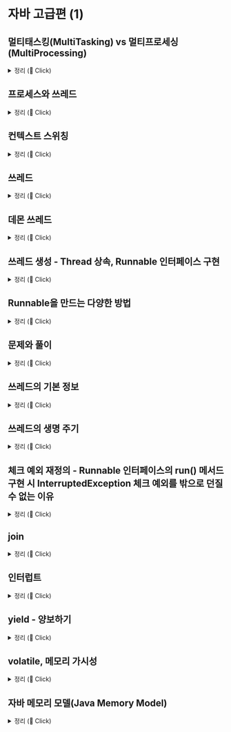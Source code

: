 # 자바 고급편 (1)

## 멀티태스킹(MultiTasking) vs 멀티프로세싱(MultiProcessing)

<details>
   <summary> 정리 (📖 Click)</summary>
<br />

* 멀티태스킹
  * 운영체제 소프트웨어의 관점
  * 단일 CPU가 여러 작업을 동시에 수행하는 것처럼 보이게 하는 것
  * 소프트웨어 기반으로 CPU 시간을 분할하여 각 작업에 할당한다.

* 멀티프로세싱
  * 하드웨어 장비의 관점 
  * 여러 CPU를 사용하여 동시에 여러 작업을 수행하는 것

-----------------------
</details>

## 프로세스와 쓰레드

<details>
   <summary> 정리 (📖 Click)</summary>
<br />

* 프로세스
  * 실행 중인 프로그램
  * 각 프로세스는 독립적인 메모리 공간을 보유하며 운영체제에서 별도의 작업 단위로 분리해서 관리된다.
  * 각 프로세스는 별도의 메모리 공간을 가지기 때문에 서로 간섭하지 않는다.
  * 프로세스는 서로 격리되어 관리되기 때문에 하나의 프로세스가 충돌해도 다른 프로세스에는 영향을 미치지 않는다.
  * 특정 프로세스에 심각한 문제가 발생하면 해당 프로세스만 종료되고 다른 프로세스에 영향을 주지 않는다.

![img.png](img.png)

* 프로세스 구성
  * 코드 : 실행할 프로그램의 코드가 저장되는 부분
  * 힙 : 동적으로 할당되는 메모리 영역
  * 스택 : 메서드 호출 시 생성되는 지역 변수와 반환 주소가 저장되는 영역
  * 데이터 : 전역 변수 및 정적 변수가 저장되는 부분

* 쓰레드
  * 프로세스는 하나 이상의 쓰레드를 반드시 포함한다.
  * 모든 쓰레드는 프로세스 내의 코드, 데이터, 힙을 공유한다.
  * 각 쓰레드는 개별 스택을 가지고 있다.

* 단일 쓰레드 vs 멀티 쓰레드
  * 단일 쓰레드 : 한 프로세스 내에 하나의 쓰레드만 존재
  * 멀티 쓰레드 : 한 프로세스 내에 여러 쓰레드가 존재

-----------------------
</details>

## 컨텍스트 스위칭

<details>
   <summary> 정리 (📖 Click)</summary>
<br />

* 현재 작업하는 문맥을 변경하는 것
  * 예를 들어, 쓰레드 A와 쓰레드 B가 있다고 가정하자.
  * 쓰레드 A를 잠시 멈추고 쓰레드 B를 실행하고자 할 때, 쓰레드 B의 작업이 끝나고 쓰레드 A로 그냥 돌아갈 수 없다.
  * CPU에서 쓰레드를 실행하는데, 쓰레드 A의 코드가 어디까지 수행되었는지 위치를 찾아야 한다.
  * 또한 쓰레드 A에서 계산하던 변수들의 값을 다시 CPU로 불러들여야 한다.
  * 이런 과정을 컨텍스트 스위칭이라고 한다.

* 컨텍스트 스위칭 시 걸리는 시간은 아주 짧으나 쓰레드가 매우 많아지게 된다면 이 비용이 커질 수 있다.
<p>

* CPU 바운드 작업 vs I/O 바운드 작업
  * CPU 바운드 작업
    * CPU의 연산 능력을 많이 요구하는 작업
    * 이러한 작업은 주로 계산, 데이터 처리, 알고리즘 실행 등 CPU 처리 속도가 작업 완료 시간을 결정하는 경우
  * I/O 바운드 작업
    * 디스크, 네트워크, 파일 시스템 등과 같은 입출력(I/O) 작업을 많이 요구하는 작업
    * 이런 작업은 I/O 작업이 완료될 때까지 대기 시간이 많이 발생하며, CPU는 상대적으로 유휴 상태에 있는 경우가 많다.
    * 데이터베이스 쿼리 처리, 파일 읽기/쓰기, 네트워크 통신, 사용자 입력 처리

-----------------------
</details>

## 쓰레드

<details>
   <summary> 정리 (📖 Click)</summary>
<br />

* 쓰레드 간 실행 순서는 보장되지 않는다.
* `start()` vs `run()`

![img_1.png](img_1.png)

* **실행 결과를 보면 새로 생성한 쓰레드가 `run()`을 실행하는 것이 아니라 `main` 쓰레드가 `run()`을 실행하는 것을 볼 수 있다.**
* 자바를 처음 실행하면 `main` 쓰레드가 `main()` 메서드를 호출하면서 시작한다.
* `main` 쓰레드가 HelloThread에 있는 `run()`이라는 메서드를 호출한다.
* `main` 쓰레드가 `run()` 메서드를 실행했기 때문에 `main` 쓰레드가 사용하는 스택 위에 `run()` 스택 프레임이 올라간다.
* 결론 : `start()` 메서드를 호출해야지 `run()` 메서드를 호출하면 안 된다.

-----------------------
</details>

## 데몬 쓰레드

<details>
   <summary> 정리 (📖 Click)</summary>
<br />

* 백그라운드에서 보조적인 작업을 수행하는 쓰레드
* 모든 사용자 쓰레드가 종료되면 데몬 쓰레드는 자동으로 종료된다.
* JVM은 데몬 쓰레드의 실행 완료를 기다리지 않고 종료된다. 데몬 쓰레드가 아닌 모든 쓰레드가 종료되면 자바 프로그램도 종료된다.

```java
package thread;

public class DaemonThreadMain {
	public static void main(String[] args) {
		System.out.println(Thread.currentThread().getName() + ": Main 쓰레드 실행");

		DaemonThread daemonThread = new DaemonThread();
		daemonThread.setDaemon(true);	// 데몬 쓰레드 여부
		daemonThread.start();

		System.out.println(Thread.currentThread().getName() + ": Main 쓰레드 종료");
	}

	static class DaemonThread extends Thread {

		@Override
		public void run() {
			System.out.println(Thread.currentThread().getName() + ": 데몬 쓰레드 실행");
			try {
				Thread.sleep(10000);
			} catch (InterruptedException e) {
				throw new RuntimeException(e);
			}
			System.out.println(Thread.currentThread().getName() + ": 데몬 쓰레드 종료");
		}
	}
}
```

* 위와 같이 `setDaemon()`를 `true`로 지정하여 데몬 쓰레드로 만들면 Main 쓰레드가 데몬 쓰레드를 기다리지 않는다.
* 하지만 `false`로 지정하면 데몬 쓰레드가 아닌 사용자 쓰레드가 되므로 Main 쓰레드는 모든 쓰레드가 끝날 때까지 기다리게 된다.

-----------------------
</details>

## 쓰레드 생성 - Thread 상속, Runnable 인터페이스 구현

<details>
   <summary> 정리 (📖 Click)</summary>
<br />

* 쓰레드를 사용하는 방법으로는 두 가지 방법이 있다.
  * Thread 클래스를 상속받기
  * Runnable 인터페이스를 구현하기
* 위와 같은 두 가지 방법이 존재하지만 쓰레드를 생성할 때는 Thread 클래스를 상속하는 방법보다 Runnable 인터페이스를 구현하는 방식이 더 나은 선택이다.

<p>

* Thread 클래스 상속 방식
  * 장점
    * 간단한 구현 : Thread 클래스를 상속받아 `run()` 메서드만 재정의하면 된다.
  * 단점
    * 상속의 제한 : 자바는 단일 상속만을 허용(다이아몬드 문제 때문에)하므로 이미 다른 클래스를 상속받고 있는 경우 Thread 클래스를 상속받기 어렵다.
    * 유연성 부족 : 인터페이스를 사용하는 방법에 비해 유연성이 떨어진다.

* Runnable 인터페이스 구현 방식
  * 장점
    * 상속의 자유로움 : Runnable 인터페이스 방식은 다른 클래스를 상속받아도 문제없이 구현할 수 있다.
    * 코드의 분리 : 쓰레드와 실행할 작업을 분리하여 코드 가독성을 높일 수 있다.
    * 여러 쓰레드가 동일한 Runnable 객체를 공유할 수 있어 자원 관리를 효율적으로 할 수 있다.
  * 단점
    * 코드가 약간 복잡해질 수 있다. Runnable 객체를 생성하고 Thread에 전달해야 한다.

```java
package thread;

public class HelloRunnableMain {
	public static void main(String[] args) {
		System.out.println(Thread.currentThread().getName() + ": start");

		HelloRunnable hello = new HelloRunnable();  // Runnable 객체 생성
		Thread thread = new Thread(hello);          // Thread에 전달
		thread.start();

		System.out.println(Thread.currentThread().getName() + ": end");
	}
}
```

-----------------------
</details>

##  Runnable을 만드는 다양한 방법

<details>
   <summary> 정리 (📖 Click)</summary>
<br />

* 정적 중첩 클래스

```java
static class InnerRunnable implements Runnable {
    @Override
    public void run() {
       log("run()");
    }
}
```

* 익명 클래스

```java
Runnable runnable = new Runnable() {
    @Override
    public void run() {
        log("run()");
    }
};
```

* 람다식 형태

```java
Runnable runnable = () -> log("run()");
```

-----------------------
</details>

## 문제와 풀이

<details>
   <summary> 정리 (📖 Click)</summary>
<br />

#### 1. Thread 클래스를 상속받은 CounterThread 쓰레드 클래스를 만들고 1부터 5까지 숫자를 1초 간격으로 출력해야 한다.

```java
package thread.qa;

import static util.Logger.log;

public class Question01 {
    public static void main(String[] args) {
        CounterThread thread = new CounterThread();
        thread.start();
    }

    static class CounterThread extends Thread {

        @Override
        public void run() {
            for (int i = 1; i <= 5; i++) {
                log("value: " + i);
                try {
                  Thread.sleep(1000);
                } catch (InterruptedException e) {
                    throw new RuntimeException(e);
                }
            }
        }
    }
}
```
#### 2. CounterRunnable 이름의 클래스를 만들자. 이 클래스는 Runnable 인터페이스를 구현해야 한다. 기능은 위의 문제와 동일하다.

```java
package thread.qa;

import static util.Logger.log;

public class Question02 {
    public static void main(String[] args) {
        CounterRunnable runnable = new CounterRunnable();
        Thread thread = new Thread(runnable);
        thread.start();
    }
  
    static class CounterRunnable implements Runnable {
  
        @Override
        public void run() {
            for (int i = 1; i <= 5; i++) {
                log("value: " + i);
                try {
                  Thread.sleep(1000);
                } catch (InterruptedException e) {
                  throw new RuntimeException(e);
                }
            }
        }
    }
}
```
#### 3. 익명 클래스를 사용해 구현

```java
package thread.qa;

import static util.Logger.log;

public class Question03 {
    public static void main(String[] args) {
        Runnable runnable = new Runnable() {
    
            @Override
            public void run() {
                for (int i = 1; i <= 5; i++) {
                    log("value: " + i);
                    try {
                        Thread.sleep(1000);
                    } catch (InterruptedException e) {
                        throw new RuntimeException(e);
                    }
                }
            }
        };
		
        Thread thread = new Thread(runnable);
        thread.start();
    }
}
```

-----------------------
</details>

## 쓰레드의 기본 정보

<details>
   <summary> 정리 (📖 Click)</summary>
<br />

* 쓰레드 생성
* 쓰레드 객체 정보
* 쓰레드 ID
* 쓰레드 이름
* 쓰레드 우선순위
* 쓰레드 상태

```java
import static util.Logger.log;

public class ThreadInfoMain {
	public static void main(String[] args) {
		Thread thread = Thread.currentThread();
		log("mainThread : " + thread);
		log("mainThread.threadId() : " + thread.threadId());
		log("mainThread.getName() : " + thread.getName());
		log("mainThread.getPriority() : " + thread.getPriority());
		log("mainThread.getThreadGroup() : " + thread.getThreadGroup());
		log("mainThread.getState() : " + thread.getState());
	}
}
```

-----------------------
</details>

## 쓰레드의 생명 주기

<details>
   <summary> 정리 (📖 Click)</summary>
<br />

![img_2.png](img_2.png)

* 쓰레드의 상태
  * New(새로운 상태) : 쓰레드가 생성되었으나 아직 시작되지는 않은 상태
  * Runnable(실행 가능 상태) : 쓰레드가 실행 중이거나 실행될 준비가 된 상태
  * 일시 중지 상태들(Suspended State)
    * Blocked(차단 상태) : 쓰레드가 동기화 락을 기다리는 상태
    * Waiting(대기 상태) : 쓰레드가 무기한으로 다른 쓰레드의 작업을 기다리는 상태
    * Timed Waiting(시간 제한 대기 상태) : 쓰레드가 일정 시간 동안 다른 쓰레드의 작업을 기다리는 상태
  * Terminated(종료 상태) : 쓰레드의 실행이 완료된 상태

<p>

* New(새로운 상태)
  * 쓰레드가 생성되고 아직 시작되지는 않은 상태
  * Thread 객체가 생성되었으나 `start()` 메서드는 아직 호출되지 않은 상태

* Runnable(실행 가능한 상태)
  * 쓰레드가 실행될 준비가 된 상태
  * `start()` 메서드를 호출하면 이 상태로 진입한다.
  * Runnable 상태에 있는 모든 쓰레드가 동시에 실행되는 것은 아니다.
  * 운영체제 스케줄러가 각 쓰레드에 CPU 시간을 할당하여 실행하기 때문에, Runnable 상태에 있는 쓰레드는 스케줄러의 실행 대기열에 포함되어 있다가 차례로 CPU에서 실행된다.
  * 참고로 운영체제 스케줄러의 실행 대기열에 있든, CPU에서 실제 실행되고 있든 모두 Runnable 상태이다. 자바에서 둘을 구분할 수 없다.

* Blocked(차단 상태)
  * 쓰레드가 다른 쓰레드에 의해 동기화 락을 얻기 위해 기다리는 상태이다.

* Waiting(대기 상태)
  * 쓰레드가 다른 쓰레드의 작업이 완료되기를 무기한 기다리는 상태이다.
  * 쓰레드는 다른 쓰레드가 `notify()` 또는 `notifyAll()` 메서드를 호출하거나 `join()`이 완료될 때까지 기다린다.

* Timed Waiting(시간 제한 대기 상태)
  * 쓰레드가 특정 시간 동안 다른 쓰레드의 작업이 완료되기를 기다리는 상태이다.
  * 주어진 시간이 경과하거나 다른 쓰레드가 해당 쓰레드를 깨우면 벗어날 수 있다.

* Terminated(종료 상태)
  * 쓰레드 실행이 완료된 상태이다.
  * 쓰레드가 정상적으로 종료되거나 예외가 발생한 경우 이 상태로 진입한다.
  * 쓰레드는 한 번 종료가 되면 다시 시작할 수 없다.

* 쓰레드의 생명주기가 어떻게 작동하는지 꼼꼼히 짚고 넘어가자.

```java
import static util.Logger.log;

public class ThreadStateMain {
	public static void main(String[] args) throws InterruptedException {
		Thread thread = new Thread(new MyRunnable(), "myThread");
		log("myThread.state1 = " + thread.getState()); // NEW
		log("myThread.start()");
		thread.start();
		Thread.sleep(1000);
		log("myThread.state3 = " + thread.getState()); // TIMED_WAITING
		Thread.sleep(4000);
		log("myThread.state5 = " + thread.getState()); // TERMINATED
		log("end");
	}

	static class MyRunnable implements Runnable {

		@Override
		public void run() {
			try {
				log("start");
				log("myThread.state2 = " + Thread.currentThread().getState()); // RUNNABLE
				log("sleep() start");
				// 자고 있는 자기 자신을 찍기 위해선 다른 쓰레드가 필요하다.
				Thread.sleep(3000);
				log("sleep() end");
				log("myThread.state4 = " + Thread.currentThread().getState()); // RUNNABLE
				log("end");
			} catch (InterruptedException e) {
				throw new RuntimeException(e);
			}
		}
	}
}
```

-----------------------
</details>

## 체크 예외 재정의 - Runnable 인터페이스의 run() 메서드 구현 시  InterruptedException 체크 예외를 밖으로 던질 수 없는 이유

<details>
   <summary> 정리 (📖 Click)</summary>
<br />

* Runnable 인터페이스 원형

```java
@FunctionalInterface
public interface Runnable {
    /**
     * Runs this operation.
     */
    void run();
}
```

* 자바에서 메서드 재정의할 때 예외와 관련된 규칙이 존재한다.
  * 체크 예외
    * 부모 메서드가 체크 예외를 던지지 않는 경우 재정의된 자식 메서드 역시 체크 예외를 던질 수 없다.
    * 자식 메서드는 부모 메서드가 던지는 체크 예외의 하위 타입만 던질 수 있다.
    * 위 말인즉슨, 결국 인터페이스를 구현하는 구현 클래스의 경우 인터페이스 자체에서 체크 예외를 던지지 않기 때문에 구현 클래스에서 체크 예외를 던질 수 없다는 것이다.
  * 언체크 예외
    * 예외 처리를 강제하지 않기 때문에 상관없이 던질 수 있다.


-----------------------
</details>

## join

<details>
   <summary> 정리 (📖 Click)</summary>
<br />

* waiting(대기 상태)
  * 쓰레드가 다른 쓰레드의 작업이 완료되기까지 무기한 기다리는 상태

```java
package util;

import static util.Logger.log;
import static util.ThreadUtils.sleep;

public class JoinMainV1 {
	public static void main(String[] args) throws InterruptedException {
		log("start");

		SumTask task1 = new SumTask(1, 50);
		SumTask task2 = new SumTask(51, 100);
		Thread thread1 = new Thread(task1, "thread1");
		Thread thread2 = new Thread(task2, "thread2");

		thread1.start();
		thread2.start();

		log("join() - main 쓰레드가 thread1, thread2 쓰레드가 종료될 때까지 대기");
		thread1.join();
		thread2.join();
		log("main 쓰레드 대기 완료");

		log("thread1.result = " + task1.result);
		log("thread2.result = " + task2.result);
		int sumAll = task1.result + task2.result;
		log("sumAll = " + sumAll);
		log("end");
	}


	static class SumTask implements Runnable {

		int startValue;
		int endValue;
		int result = 0;

		public SumTask(int startValue, int endValue) {
			this.startValue = startValue;
			this.endValue = endValue;
		}

		@Override
		public void run() {
			log("작업 시작");
			sleep(5000);	// 5초 소요(연산 소요 시간)
			int sum = 0;
			for (int i = startValue; i <= endValue; i++) {
				sum += i;
			}
			result = sum;
			log("작업 완료");
		}
	}
}
```

#### `join()` 핵심 코드

```java
thread1.join();
thread2.join();
```

* `main` 쓰레드에서 위의 코드를 실행하게 되면 `thread1`, `thread2` 쓰레드가 종료될 때까지 기다린다.
* 결과적으로 다른 쓰레드의 작업이 끝날 때까지 무한히 대기하는 상태가 되므로 쓰레드의 생명주기에서 Waiting(대기 상태)에 해당한다.
* `join()`을 호출하는 쓰레드는 대상 쓰레드가 Terminated(종료 상태)가 될 때까지 대기한다.
* 대상 쓰레드가 Terminated가 되면 호출 쓰레드는 Runnable 상태가 되면서 다음 코드를 수행한다.
* 하지만 이 `join()` 방식의 단점은 다른 쓰레드가 완료될 때까지 무한히 대기해야 한다는 점이다.
* 다른 쓰레드의 작업을 일정 시간 동안만 기다리고 싶다면 `join()` 파라미터에 특정 시간을 지정해주면 된다.

#### `join(ms)` 핵심 코드

```java
thread1.join(5000);
thread2.join(5000);
```

-----------------------
</details>

## 인터럽트

<details>
   <summary> 정리 (📖 Click)</summary>
<br />

* 특정 쓰레드 인스턴스에 `interrupted()` 메서드를 호출하면 해당 쓰레드에 인터럽트가 발생한다.
* 인터럽트가 발생하면 해당 쓰레드에 InterruptedException 예외가 발생한다. 
  * 이 때, 인터럽트를 받은 쓰레드는 대기 상태에서 깨어나 Runnable 상태가 된다.
  * 이 때, InterruptedException 예외가 발생하고 catch 부분에서 예외를 잡는다.

```java
package interrupt;

import static util.Logger.log;
import static util.ThreadUtils.sleep;

public class ThreadStopMain {
	public static void main(String[] args) {
		MyTask myTask = new MyTask();
		Thread thread = new Thread(myTask, "work");
		thread.start();
		
		sleep(4000);
		log("작업 중단 지시");
		thread.interrupt();
		log("work 쓰레드 인터럽트 상태1 : " + thread.isInterrupted());
	}

	static class MyTask implements Runnable {

		@Override
		public void run() {
			try {
				while (true) {
					log("작업 중");
					Thread.sleep(3000);
				}
			} catch (InterruptedException e) {
				log("work 쓰레드 인터럽트 상태2 : " + Thread.currentThread().isInterrupted());
				log("interrupt message : " + e.getMessage());
				log("state : " + Thread.currentThread().getState());
			}
			log("자원 정리");
			log("작업 종료");
		}
	}
}
```

![img_3.png](img_3.png)

* main 쓰레드에서 work 쓰레드에 인터럽트를 건다.
  * 이 때, work 쓰레드의 인터럽트 상태는 true가 된다.
  * `isInterrupted()` 메서드는 인터럽트 상태만을 체크하지 인터럽트의 상태를 변경하진 않는다.
  * InterruptedException 예외가 발생하면 catch 부분에서 예외를 잡게 되고 결국 work 쓰레드의 인터럽트 상태는 false가 된다.
* 자바에서 인터럽트가 한 번 발생하면 쓰레드 인터럽트 상태를 다시 정상(false가 정상)으로 돌리는 것은 이런 이유 때문이다.
* 쓰레드의 인터럽트 상태를 정상으로 돌리지 않게 되면 이후에도 계속 인터럽트가 발생할 수 밖에 없다.
* `interrupted()`
  * 위 메서드는 쓰레드가 인터럽트 상태라면 true를 반환하고 해당 쓰레드의 인터럽트 상태를 false로 변경한다.
  * 쓰레드가 인터럽트 상태가 아니라면 false를 반환하고 해당 쓰레드의 인터럽트 상태를 변경하지 않는다.

```java
package interrupt;

import static util.Logger.log;
import static util.ThreadUtils.sleep;

public class ThreadStopMain {
	public static void main(String[] args) {
		MyTask myTask = new MyTask();
		Thread thread = new Thread(myTask, "work");
		thread.start();
		
		sleep(1000);
		log("작업 중단 지시");
		thread.interrupt();
		log("work 쓰레드 인터럽트 상태1 : " + thread.isInterrupted());
	}

	static class MyTask implements Runnable {

		@Override
		public void run() {
			// 인터럽트 상태를 변경
			while (!Thread.interrupted()) {
				log("작업 중");
			}
			log("work 쓰레드 인터럽트 상태2 : " + Thread.currentThread().isInterrupted());
			log("자원 정리");
			log("작업 종료");
		}
	}
}
```

-----------------------
</details>

## yield - 양보하기

<details>
   <summary> 정리 (📖 Click)</summary>
<br />

```java
package interrupt;

public class YieldMain {

	static final int THREAD_COUNT = 1000;

	public static void main(String[] args) {
		for (int i = 0; i < THREAD_COUNT; i++) {
			Thread thread = new Thread(new MyRunnable());
			thread.start();
		}
	}

	static class MyRunnable implements Runnable {

		@Override
		public void run() {
			for (int i = 0; i < 10; i++) {
				System.out.println(Thread.currentThread().getName() + " - " + i);
				Thread.yield();
			}
		}
	}
}
```

* `Thread.yield()` : 현재 실행 중인 쓰레드가 자발적으로 CPU를 양보하여 다른 쓰레드가 실행될 수 있도록 한다.
* `yield()` 메서드를 호출한 쓰레드는 Runnable 상태를 유지하면서 CPU를 양보한다. 
* `sleep()` 메서드의 경우 양보할 필요가 없는 상황에서도 양보를 하지만 `yield()`의 경우 양보할 쓰레드가 없다면 본인 쓰레드가 계속 실행될 수 있다.

-----------------------
</details>

## volatile, 메모리 가시성

<details>
   <summary> 정리 (📖 Click)</summary>
<br />

* 실제 메모리의 접근 방식
  * 우리가 생각했던 메모리의 접근 방식은 각각의 쓰레드가 메인 메모리에 직접 접근하는 것으로 생각하지만 실제로는 그렇지 않다.
  * CPU와 메모리 사이에서 속도 차이를 완화하기 위해 캐시를 두고 사용한다.
  * 각 쓰레드가 `runflag` 변수의 값을 사용하면 CPU는 이 값을 효율적으로 처리하기 위해 메인 메모리로부터 `runflag` 값을 각 쓰레드의 캐시 메모리에 불러온다.
  * 그리고 이후에는 캐시 메모리에 있는 `runflag` 값을 사용하게 된다.

![img_4.png](img_4.png)

* 쓰레드의 실행 흐름과 하드웨어 관점에서의 로직

![img_5.png](img_5.png)

* 그렇다면 캐시 메모리에 `runflag` 값을 불러온다고 했는데 이 값이 반영되는 시점이 언제인지 알 수 있는지에 대한 질문을 던진다면 그 질문에 대한 답은 알 수 없다.
* 이 부분은 CPU 설계 방식과 실행 환경에 따라 달라지기 때문이다.

#### 메모리 가시성(Memory Visibility)

* 멀티쓰레드 환경에서 한 쓰레드가 변경한 값이 다른 쓰레드에서 언제 보이는가에 대한 문제를 메모리 가시성이라 한다.
* 이름 그대로 메모리에 변경한 값이 보이는지 안보이는지에 대한 문제이다.
* 이에 대한 해결책으로 성능은 포기하더라도 값을 읽을 때 모두 메인 메모리에 직접 접근할 수 있도록 하는 `volatile` 키워드를 사용한다.


```java
import static util.Logger.log;
import static util.ThreadUtils.sleep;

public class VolatileCountMain {
	public static void main(String[] args) {
		MyTask myTask = new MyTask();
		Thread thread = new Thread(myTask);
		thread.start();

		sleep(100);

		myTask.flag = false;
		log("flag = " + myTask.flag + ", count = " + myTask.count + " in main");
	}

	static class MyTask implements Runnable {

		boolean flag = true;
		long count;

		@Override
		public void run() {
			while (flag) {
				count++;
				if (count % 10000000 == 0) {
					log("flag = " + flag + ", count = " + count);
				}
			}
			log("flag = " + flag + ", count = " + count + " 종료");
		}
	}
}
```

실행 결과

```text
16:20:07.067 [ Thread-0] flag = true, count = 10000000
16:20:07.088 [     main] flag = false, count = 11169195 in main
16:20:07.112 [ Thread-0] flag = true, count = 20000000
16:20:07.114 [ Thread-0] flag = false, count = 20000000 종료
```

* 실행 결과를 보게 되면 메인 쓰레드에서 MyTask 쓰레드를 실행시킨다. 그 다음 메인 쓰레드를 0.1초 동안 잠을 자게 된다.
* 이 때, 실행 결과를 보게 되면 메인 쓰레드에서의 종료 시점 결과와 MyTask 쓰레드에서의 종료 시점 결과가 다르다.
* 이 결과가 달라지는 이유가 바로 메모리 가시성 때문이다.
* 결국 이 결과가 달라지는 상황에서 메모리 가시성 문제를 해결하려면 `volatile` 키워드를 사용해야 한다.
* 하지만 이 `volatile` 키워드가 항상 답이 되는 것은 아니다. 캐시 메모리를 통한 접근이 아닌 메인 메모리에 직접 접근하는 것이기 때문에 성능을 포기하고 가는 것이므로 정말 필요한 경우에만 사용해야 하는 것이 좋다.

-----------------------
</details>

## 자바 메모리 모델(Java Memory Model)

<details>
   <summary> 정리 (📖 Click)</summary>
<br />

* 메모리 가시성(Memory Visibility)
  * 멀티쓰레드 환경에서 한 쓰레드가 변경한 값이 다른 쓰레드에서 언제 보이는지에 대한 것을 메모리 가시성일고 한다.
  * 이름 그대로 메모리에 변경한 값이 보이는가 보이지 않는가의 문제이다.

* Java Memory Model
  * JMM은 자바 프로그램이 어떻게 메모리에 접근하고 수정할 수 있는지를 규정하며, 특히 멀티쓰레드 프로그래밍에서 쓰레드 간의 상호작용을 정의한다.
  * JMM에 대한 여러가지 내용이 있지만 핵심은 여러 쓰레드들의 작업 순서를 보장하는 happens-before 관계에 대한 정의다.

* happens-before 관계
  * 자바 메모리 모델에서 쓰레드 간의 작업 순서를 정의하는 개념
  * 만약 A 작업이 B 작업보다 happens-before 관계에 있다면(즉, 선결된다면) B 작업에서는 A 작업에서의 모든 메모리 변경 사항을 볼 수 있다.
  * 즉, 한 쓰레드에서 수행한 작업을 다른 쓰레드가 참조할 때, 최신 상태가 보장된다는 것이다.

※ 메모리 가시성 문제 해결 : `volatile` 키워드 사용, 쓰레드 동기화 기법(`synchronized` 키워드, 락)

-----------------------
</details>